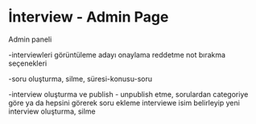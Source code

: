 # İnterview - Admin Page
Admin paneli

-interviewleri görüntüleme adayı onaylama reddetme not bırakma seçenekleri

-soru oluşturma, silme, süresi-konusu-soru

-interview oluşturma ve publish - unpublish etme, sorulardan categoriye göre ya da hepsini görerek soru ekleme interviewe isim belirleyip yeni interview oluşturma, silme
